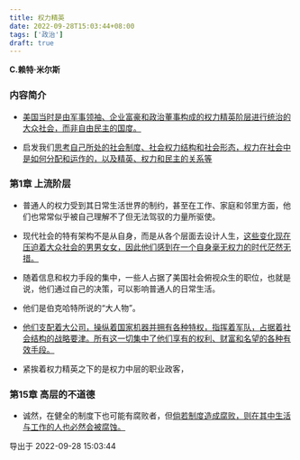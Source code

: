 ```yaml
---
title: 权力精英
date: 2022-09-28T15:03:44+08:00
tags: ['政治']
draft: true
---
```


**C.赖特·米尔斯**


### 内容简介

* [美国当时是由军事领袖、企业富豪和政治董事构成的权力精英阶层进行统治的大众社会，而非自由民主的国度。]()

* 启发我们[思考自己所处的社会制度、社会权力结构和社会形态，权力在社会中是如何分配和运作的，以及精英、权力和民主的关系等]()


### 第1章 上流阶层

* 普通人的权力受到其日常生活世界的制约，甚至在工作、家庭和邻里方面，他们也常常似乎被自己理解不了但无法驾驭的力量所驱使。

* 现代社会的特有架构不是从自身，而是从各个层面去设计人生，[这些变化现在压迫着大众社会的男男女女，因此他们感到在一个自身毫无权力的时代茫然无措。]()

* 随着信息和权力手段的集中，一些人占据了美国社会俯视众生的职位，也就是说，他们通过自己的决策，可以影响普通人的日常生活。

* 他们是伯克哈特所说的“大人物”。

* [他们支配着大公司，操纵着国家机器并拥有各种特权，指挥着军队，占据着社会结构的战略要津。所有这一切集中了他们享有的权利、财富和名望的各种有效手段。]()

* 紧挨着权力精英之下的是权力中层的职业政客，


### 第15章 高层的不道德

* 诚然，在健全的制度下也可能有腐败者，但[倘若制度造成腐败，则在其中生活与工作的人也必然会被腐蚀。]()

导出于 2022-09-28 15:03:44

